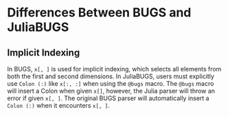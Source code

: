 # Differences Between BUGS and JuliaBUGS

## Implicit Indexing

In BUGS, `x[, ]` is used for implicit indexing, which selects all elements from both the first and second dimensions.
In JuliaBUGS, users must explicitly use `Colon (:)` like `x[:, :]` when using the `@bugs` macro.
The `@bugs` macro will insert a Colon when given `x[]`, however, the Julia parser will throw an error if given `x[, ]`.
The original BUGS parser will automatically insert a `Colon (:)` when it encounters `x[, ]`.

